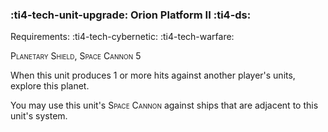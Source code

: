 ### :ti4-tech-unit-upgrade: **Orion Platform II** :ti4-ds:

Requirements: :ti4-tech-cybernetic: :ti4-tech-warfare:

<span style="font-variant:small-caps;">Planetary Shield</span>, <span style="font-variant:small-caps;">Space Cannon</span> 5

When this unit produces 1 or more hits against another player's units, explore this planet.

You may use this unit's <span style="font-variant:small-caps;">Space Cannon</span> against ships that are adjacent to this unit's system.
